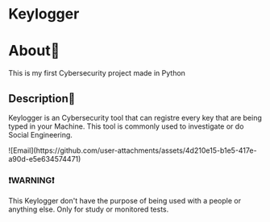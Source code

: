 # Keylogger
<h1 align="left">About📕</h1>
<p align="left">This is my first Cybersecurity project made in Python</p>
<h2 align="left">Description💬</h2>
<p align="left">Keylogger is an Cybersecurity tool that can registre every key that are being typed in your Machine.
This tool is commonly used to investigate or do Social Engineering.</p>
![Email](https://github.com/user-attachments/assets/4d210e15-b1e5-417e-a90d-e5e634574471)
<h3 align="left">❗WARNING❗</h3>
<p>This Keylogger don't have the purpose of being used with a people or anything else. Only for study or monitored tests.</p>
